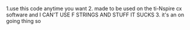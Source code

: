 1.use this code anytime you want
2. made to be used on the ti-Nspire cx software and I CAN'T USE F STRINGS AND STUFF IT SUCKS
3. it's an on going thing so
